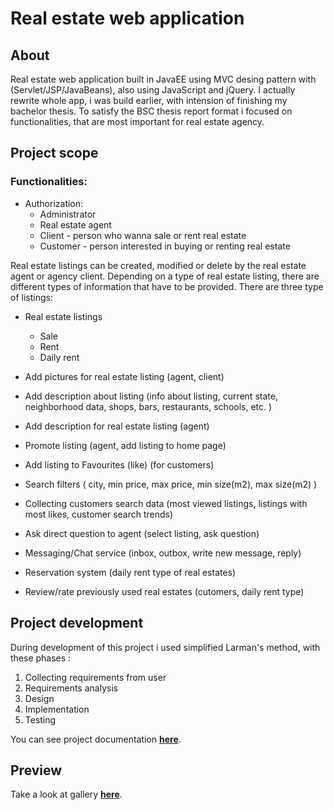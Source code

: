 # Real estate web application

## About
Real estate web application built in JavaEE using MVC desing pattern with (Servlet/JSP/JavaBeans), also using JavaScript and jQuery.
I actually rewrite whole app, i was build earlier, with intension of finishing my bachelor thesis. To satisfy the BSC thesis report format i focused on functionalities, that are most important for real estate agency.


## Project scope
### Functionalities:

* Authorization:
  * Administrator
  * Real estate agent
  * Client - person who wanna sale or rent real estate
  * Customer - person interested in buying or renting real estate
  
Real estate listings can be created, modified or delete by the real estate agent or agency client. Depending on a type of real estate listing, there are different types of information that have to be provided.
There are three type of listings:
* Real estate listings
  * Sale
  * Rent
  * Daily rent
  
* Add pictures for real estate listing (agent, client)
* Add description about listing (info about listing, current state, neighborhood data, shops, bars, restaurants, schools, etc. )
* Add description for real estate listing (agent)
* Promote listing (agent, add listing to home page)
* Add listing to Favourites (like) (for customers)
* Search filters ( city, min price, max price, min size(m2), max size(m2) ) 
* Collecting customers search data (most viewed listings, listings with most likes, customer search trends)
* Ask direct question to agent (select listing, ask question)
* Messaging/Chat service (inbox, outbox, write new message, reply)
* Reservation system (daily rent type of real estates)
* Review/rate previously used real estates (cutomers, daily rent type)


## Project development
During development of this project i used simplified Larman's method, with these phases :

1. Collecting requirements from user
1. Requirements analysis
1. Design
1. Implementation
1. Testing

You can see project documentation [**here**](https://github.com/svire/RealEstateWebApp/tree/master/documentation/docs.pdf).

## Preview

Take a look at gallery [**here**](https://github.com/svire/RealEstateWebApp/tree/master/screenshots).
